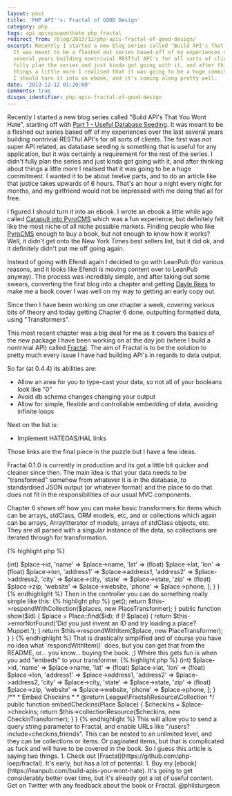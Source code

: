 ```yaml
---
layout: post
title: 'PHP API''s: Fractal of GOOD Design'
category: php
tags: api apisyouwonthate php fractal
redirect_from: /blog/2013/12/php-apis-fractal-of-good-design/
excerpt: Recently I started a new blog series called "Build API's That You Wont Hate".
  It was meant to be a fleshed out series based off of my experiences over the last
  several years building nontrivial RESTful API's for all sorts of clients. I didn't
  fully plan the series and just kinda got going with it, and after thinking about
  things a little more I realised that it was going to be a huge commitment. I figured
  I should turn it into an ebook, and it's coming along pretty well. 
date: '2013-12-12 01:20:00'
comments: true
disqus_identifier: php-apis-fractal-of-good-design
---
```


Recently I started a new blog series called "Build API's That You Wont Hate", starting off with [Part 1 - Useful Database Seeding](/blog/2013/11/build-apis-part-1-useful-database-seeding). It was meant to be a fleshed out series based off of my experiences over the last several years building nontrivial RESTful API's for all sorts of clients. The first was not super API related, as database seeding is something that is useful for any application, but it was certainly a requirement for the rest of the series. I didn't fully plan the series and just kinda got going with it, and after thinking about things a little more I realised that it was going to be a huge commitment. I wanted it to be about twelve parts, and to do an article like that justice takes upwards of 6 hours. That's an hour a night every night for months, and my girlfriend would not be impressed with me doing that all for free.

I figured I should turn it into an ebook. I wrote an ebook a little while ago called [Catapult into PyroCMS](https://leanpub.com/catapultintopyrocms) which was a fun experience, but definitely felt like the most niche of all niche possible markets. Finding people who like [PyroCMS](http://pyrocms.com/) enough to buy a book, but not enough to know how it works? Well, it didn't get onto the New York Times best sellers list, but it did ok, and it definitely didn't put me off going again.

Instead of going with Efendi again I decided to go with LeanPub (for various reasons, and it looks like Efendi is moving content over to LeanPub anyway). The process was incredibly simple, and after taking out some swears, converting the first blog into a chapter and getting [Dayle Rees](https://twitter.com/daylerees) to make me a book cover I was well on my way to getting an early copy out. 

Since then I have been working on one chapter a week, covering various bits of theory and today getting Chapter 6 done, outputting formatted data, using "Transformers".

This most recent chapter was a big deal for me as it covers the basics of the new package I have been working on at the day job (where I build a nontrivial API) called [Fractal](https://github.com/php-loep/fractal). The aim of Fractal is to be the solution to pretty much every issue I have had building API's in regards to data output.

So far (at 0.4.4) its abilities are:

* Allow an area for you to type-cast your data, so not all of your booleans look like "0"
* Avoid db schema changes changing your output
* Allow for simple, flexible and controllable embedding of data, avoiding infinite loops

Next on the list is:

* Implement HATEOAS/HAL links

Those links are the final piece in the puzzle but I have a few ideas. 

Fractal 0.1.0 is currently in production and its got a little bit quicker and cleaner since then. The main idea is that your data needs to be "transformed" somehow from whatever it is in the database, to standardised JSON output (or whatever format) and the place to do that does not fit in the responsibilities of our usual MVC components. 

Chapter 6 shows off how you can make basic transformers for items which can be arrays, stdClass, ORM models, etc, and or collections which again can be arrays, ArrayItterator of models, arrays of stdClass objects, etc. They are all parsed with a singular instance of the data, so collections are iterated through for transformation. 

{% highlight php %}
<?php namespace App\Transformer;

use Place;
use League\Fractal\TransformerAbstract;

class PlaceTransformer extends TransformerAbstract
{
    /**
     * Turn this item object into a generic array
     *
     * @return array
     */
    public function transform(Place $place)
    {
        return [
            'id'           => (int) $place->id,
            'name'         => $place->name,
            'lat'          => (float) $place->lat,
            'lon'          => (float) $place->lon,
            'address1'     => $place->address1,
            'address2'     => $place->address2,
            'city'         => $place->city,
            'state'        => $place->state,
            'zip'          => (float) $place->zip,
            'website'      => $place->website,
            'phone'        => $place->phone,
        ];
    }
}
{% endhighlight %}

Then in the controller you can do something really simple like this:

{% highlight php %}
<?php
use App\Transformer\PlaceTransformer;

class PlaceController extends ApiController
{
    public function index()
    {
        $places = Place::take(10)->get();
        return $this->respondWithCollection($places, new PlaceTransformer);
    }

    public function show($id)
    {
        $place = Place::find($id);
        
        if (! $place) {
        	return $this->errorNotFound('Did you just invent an ID and try loading a place? Muppet.');
		}
		
        return $this->respondWithItem($place, new PlaceTransformer);
    }
}
{% endhighlight %}

That is drastically simplified and of course you have no idea what `respondWithItem()` does, but you can get that from the README, or… you know… buying the book. ;)

Where this gets fun is when you add "embeds" to your transformer.

{% highlight php %}
<?php namespace App\Transformer;

use Place;
use League\Fractal\TransformerAbstract;

class PlaceTransformer extends TransformerAbstract
{
    protected $availableEmbeds = [
        'checkins'
    ];

    /**
     * Turn this item object into a generic array
     *
     * @return array
     */
    public function transform(Place $place)
    {
        return [
            'id'           => (int) $place->id,
            'name'         => $place->name,
            'lat'          => (float) $place->lat,
            'lon'          => (float) $place->lon,
            'address1'     => $place->address1,
            'address2'     => $place->address2,
            'city'         => $place->city,
            'state'        => $place->state,
            'zip'          => (float) $place->zip,
            'website'      => $place->website,
            'phone'        => $place->phone,
        ];
    }

    /**
     * Embed Checkins
     *
     * @return League\Fractal\Resource\Collection
     */
    public function embedCheckins(Place $place)
    {
        $checkins = $place->checkins;

        return $this->collectionResource($checkins, new CheckinTransformer);
    }
}
{% endhighlight %}

This will allow you to send a query string parameter to Fractal, and enable URLs like "/users?include=checkins,friends". This can be nested to an unlimited level, and they can be collections or items. Or paginated items, but that is complicated as fuck and will have to be covered in the book.

So I guess this article is saying two things.

1. Check out [Fractal](https://github.com/php-loep/fractal). It's early, but has a lot of potential. 
1. Buy my [ebook](https://leanpub.com/build-apis-you-wont-hate). It's going to get considerably better over time, but it's already got a lot of useful content.

Get on Twitter with any feedback about the book or Fractal. @philsturgeon
